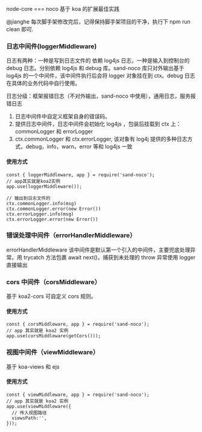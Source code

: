 node-core === noco 基于 koa 的扩展最佳实践

@jianghe 每次脚手架修改完后，记得保持脚手架项目的干净，执行下 npm run clean 即可.

### 日志中间件(loggerMiddleware)

日志有两种：一种是写到日志文件的 依赖 log4js 日志，一种是输入到控制台的 debug 日志。分别依赖 log4js 和 debug 库。sand-noco 库只对外输出基于 log4js 的一个中间件，该中间件执行后会将 logger 对象挂在到 ctx。debug 日志在具体的业务代码中自行使用。

日志分级：框架报错日志（不对外输出，sand-noco 中使用），通用日志，服务报错日志

1. 日志中间件中自定义框架自身的错误码。
2. 提供日志中间件，日志中间件会初始化 log4js ，包装后挂载到 ctx 上：commonLogger 和 errorLogger
3. ctx.commonLogger 和 ctx.errorLogger, 该对象有 log4j 提供的多种日志方式，debug，info，warn，error 等和 log4js 一致

#### 使用方式

```
const { loggerMiddleware, app } = require('sand-noco');
// app其实就是koa2实例
app.use(loggerMiddleware());

// 输出到日志文件的
ctx.commonLogger.info(msg)
ctx.commonLogger.error(new Error())
ctx.errorLogger.info(msg)
ctx.errorLogger.error(new Error())
```

### 错误处理中间件（errorHandlerMiddleware）

errorHandlerMiddleware 该中间件是默认第一个引入的中间件，主要兜底处理异常。用 trycatch 方法包裹 await next()，捕获到未处理的 throw 异常使用 logger 直接输出

### cors 中间件（corsMiddleware）

基于 koa2-cors 可自定义 cors 规则。

#### 使用方式

```
const { corsMiddleware, app } = require('sand-noco');
// app 其实就是 koa2 实例
app.use(corsMiddleware(getCors()));
```

### 视图中间件（viewMiddleware）

基于 koa-views 和 ejs

#### 使用方式

```
const { viewMiddleware, app } = require('sand-noco');
// app 其实就是 koa2 实例
app.use(viewMiddleware({
  // 传入视图路径
  viewsPath:'',
}));
```
